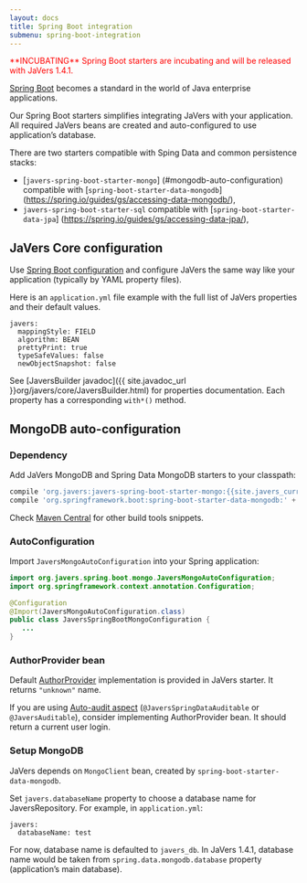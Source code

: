 ```yaml
---
layout: docs
title: Spring Boot integration
submenu: spring-boot-integration
---
```


<font color="red">
**INCUBATING**
Spring Boot starters are incubating and will be released with JaVers 1.4.1. 
</font>


[Spring Boot](http://projects.spring.io/spring-boot/)
becomes a standard in the world of Java enterprise applications.

Our Spring Boot starters simplifies integrating
JaVers with your application. All required JaVers beans are 
created and auto-configured to use application’s database.  

There are two starters compatible with Sping Data and 
common persistence stacks:

* [`javers-spring-boot-starter-mongo`]
 (#mongodb-auto-configuration) compatible with [`spring-boot-starter-data-mongodb`]
(https://spring.io/guides/gs/accessing-data-mongodb/),
* `javers-spring-boot-starter-sql` compatible with [`spring-boot-starter-data-jpa`]
(https://spring.io/guides/gs/accessing-data-jpa/),


<h2 id="javers-configuration-properties">JaVers Core configuration</h2>

Use [Spring Boot configuration](https://docs.spring.io/spring-boot/docs/current/reference/html/boot-features-external-config.html)
and configure JaVers the same way like your application (typically by YAML property files).

Here is an `application.yml` file example
with the full list of JaVers properties and their default values.

```
javers:
  mappingStyle: FIELD
  algorithm: BEAN
  prettyPrint: true
  typeSafeValues: false
  newObjectSnapshot: false
```  

See [JaversBuilder javadoc]({{ site.javadoc_url }}org/javers/core/JaversBuilder.html)
for properties documentation.
Each property has a corresponding `with*()` method.

<h2 id="mongodb-auto-configuration">MongoDB auto-configuration</h2>

### Dependency ###
Add JaVers MongoDB and Spring Data MongoDB starters to your classpath:

```groovy
compile 'org.javers:javers-spring-boot-starter-mongo:{{site.javers_current_version}}'
compile 'org.springframework.boot:spring-boot-starter-data-mongodb:' + SPRING_BOOT_VERSION   
```

Check [Maven Central](http://search.maven.org/#artifactdetails|org.javers|javers-spring-boot-starter-mongo|{{site.javers_current_version}}|jar)
for other build tools snippets.

### AutoConfiguration ###

Import `JaversMongoAutoConfiguration` into your Spring application:

```java
import org.javers.spring.boot.mongo.JaversMongoAutoConfiguration;
import org.springframework.context.annotation.Configuration;

@Configuration
@Import(JaversMongoAutoConfiguration.class)
public class JaversSpringBootMongoConfiguration {
   ...
}

```

### AuthorProvider bean

Default [AuthorProvider](/documentation/spring-integration/#author-provider-bean) 
implementation is provided in JaVers starter.
It returns `"unknown"` name.

If you are using [Auto-audit aspect](/documentation/spring-integration/#auto-audit-aspect)
(`@JaversSpringDataAuditable` or `@JaversAuditable`),
consider implementing AuthorProvider bean. It should return a current user login.

### Setup MongoDB ###
JaVers depends on `MongoClient` bean, created by `spring-boot-starter-data-mongodb`.

Set `javers.databaseName` property to choose a database name for JaversRepository.
For example, in `application.yml`:

```
javers:
  databaseName: test
```  

For now, database name is defaulted to `javers_db`. 
In JaVers 1.4.1, database name would be
taken from `spring.data.mongodb.database` property (application’s main database).

